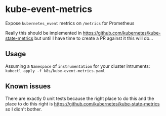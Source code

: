 # kube-event-metrics

Expose `kubernetes_event` metrics on `/metrics` for Prometheus

Really this should be implemented in https://github.com/kubernetes/kube-state-metrics but until I have time to create a PR against it this will do...

## Usage

Assuming a `Namespace` of `instrumentation` for your cluster intruments:
`kubectl apply -f k8s/kube-event-metrics.yaml`

## Known issues

There are exactly 0 unit tests because the right place to do this and the place to do this right is https://github.com/kubernetes/kube-state-metrics so I didn't bother.

